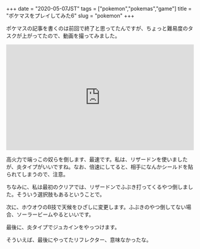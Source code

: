 +++
date = "2020-05-07JST"
tags = ["pokemon","pokemas","game"]
title = "ポケマスをプレイしてみた6"
slug = "pokemon"
+++


ポケマスの記事を書くのは前回で終了と思ってたんですが、ちょっと難易度のタスクが上がってたので、動画を撮ってみました。

<div style="position:relative;height:0;padding-bottom:56.25%"><iframe src="https://www.youtube.com/embed/UKKjGgTU1cQ?rel=0&amp;controls=0&amp;showinfo=0&amp;ecver=2" width="640" height="360" frameborder="0" allow="accelerometer; autoplay; encrypted-media; gyroscope; picture-in-picture" style="position:absolute;width:100%;height:100%;left:0" allowfullscreen></iframe></div>

高火力で端っこの奴らを倒します、最速です。私は、リザードンを使いましたが、炎タイプがいいですね。なお、倍速にしてると、相手になんかシールドを貼られてしまうので、注意。

ちなみに、私は最初のクリアでは、リザードンでふぶき打ってくるやつ倒しました。そういう選択肢もあるということで。

次に、ホウオウのB技で天候をひざしに変更します。ふぶきのやつ倒してない場合、ソーラービームやるといいです。

最後に、炎タイプでジュカインをやっつけます。

そういえば、最後にやってたリフレクター、意味なかったな。

